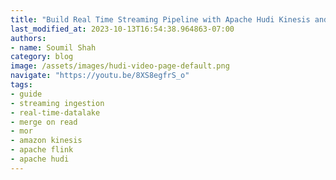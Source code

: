 ```yaml
---
title: "Build Real Time Streaming Pipeline with Apache Hudi Kinesis and Flink | Hands on Lab"
last_modified_at: 2023-10-13T16:54:38.964863-07:00
authors:
- name: Soumil Shah
category: blog
image: /assets/images/hudi-video-page-default.png
navigate: "https://youtu.be/8XS8egfrS_o"
tags:
- guide
- streaming ingestion
- real-time-datalake
- merge on read
- mor
- amazon kinesis
- apache flink
- apache hudi
---
```

